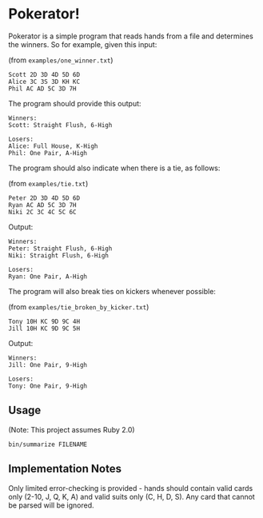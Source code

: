 # Pokerator!

Pokerator is a simple program that reads hands from a file and determines the winners. So for example, given this input:

(from ```examples/one_winner.txt```)
```
Scott 2D 3D 4D 5D 6D
Alice 3C 3S 3D KH KC
Phil AC AD 5C 3D 7H
```

The program should provide this output:

```
Winners:
Scott: Straight Flush, 6-High

Losers:
Alice: Full House, K-High
Phil: One Pair, A-High
```

The program should also indicate when there is a tie, as follows:

(from ```examples/tie.txt```)
```
Peter 2D 3D 4D 5D 6D
Ryan AC AD 5C 3D 7H
Niki 2C 3C 4C 5C 6C
```

Output:

```
Winners:
Peter: Straight Flush, 6-High
Niki: Straight Flush, 6-High

Losers:
Ryan: One Pair, A-High
```

The program will also break ties on kickers whenever possible:

(from ```examples/tie_broken_by_kicker.txt```)
```
Tony 10H KC 9D 9C 4H
Jill 10H KC 9D 9C 5H
```

Output:

```
Winners:
Jill: One Pair, 9-High

Losers:
Tony: One Pair, 9-High
```

## Usage

(Note: This project assumes Ruby 2.0)

```bin/summarize FILENAME```

## Implementation Notes

Only limited error-checking is provided - hands should contain valid cards only (2-10, J, Q, K, A) and valid suits only (C, H, D, S). Any card that cannot be parsed will be ignored.
